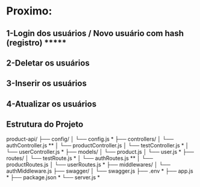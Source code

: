 # Proximo:  
## 1-Login dos usuários / Novo usuário com hash (registro)  *****
## 2-Deletar os usuários
## 3-Inserir os usuários
## 4-Atualizar os usuários

## Estrutura do Projeto
product-api/
├── config/
│   └── config.js *
├── controllers/
│   └── authController.js **
│   └── productController.js
│   └── testController.js *
│   └── userController.js *
├── models/
│   └── product.js
│   └── user.js *
├── routes/
│   └── testRoute.js *
│   └── authRoutes.js **
│   └── productRoutes.js
│   └── userRoutes.js *
├── middlewares/
│   └── authMiddleware.js
├── swagger/
│   └── swagger.js
├── .env *
├── app.js * 
├── package.json *
└── server.js *